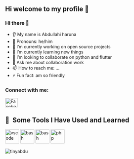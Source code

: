 ## Hi welcome to my profile 👋

### Hi there 👋
* 👂 My name is Abdullahi haruna 
* 👩 Pronouns: he/him
* 🔭 I’m currently working on open source projects 
* 🌱 I’m currently learning new things 
* 🤝 I’m looking to collaborate on python and flutter 
* 💬 Ask me about collaboration work 
* 📫 How to reach me: ...
* ⚡ Fun fact: am so friendly

<h3 align="left">Connect with me:</h3>
<p align="left">
<a href="https://www.facebook.com/profile.php?id=100087753830219" target="blank">
    <img align="center" src="https://raw.githubusercontent.com/rahuldkjain/github-profile-readme-generator/master/src/images/icons/Social/facebook.svg" alt="Facebook" height="30" width="40" />
</a>
</p>

<!--
**tinyabdu/tinyabdu** .

Here are some ideas to get you started:

- 🔭 I’m currently working on ...
- 🌱 I’m currently learning ...
- 👯 I’m looking to collaborate on ...
- 🤔 I’m looking for help with ...
- 💬 Ask me about ...
- 📫 How to reach me: ...
- 😄 Pronouns: ...
- ⚡ Fun fact: ...
-->


<h2> 🚀 &nbsp;Some Tools I Have Used and Learned</h2>
<p align="left">
<img src="https://cdn.jsdelivr.net/gh/devicons/devicon/icons/vscode/vscode-original.svg" alt="vscode" width="45" height="45"/>
<img src="https://cdn.jsdelivr.net/gh/devicons/devicon/icons/python/python-original.svg" alt="bash" width="45" height="45"/>
<img src="https://cdn.jsdelivr.net/gh/devicons/devicon/icons/flutter/flutter-original.svg" alt="bash" width="45" height="45"/>
<img src="https://cdn.jsdelivr.net/gh/devicons/devicon/icons/dart/dart-original.svg" alt="php" width="45" height="45"/>
</p>
<p><img align="center" src="https://github-readme-stats.vercel.app/api/top-langs?username=tinyabdu&show_icons=true&locale=en&layout=compact" alt="tinyabdu" /></p>

